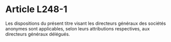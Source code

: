 # Article L248-1

Les dispositions du présent titre visant les directeurs généraux des sociétés anonymes sont applicables, selon leurs attributions respectives, aux directeurs généraux délégués.
